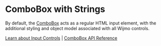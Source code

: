 ComboBox with Strings
=====================

By default, the [ComboBox](https://www.grapecity.com/wijmo/api/classes/wijmo_input.combobox.html) acts as a regular HTML input element, with the additional styling and object model associated with all Wijmo controls.

[Learn about Input Controls](https://www.grapecity.com/wijmo/input-controls-javascript) | [ComboBox API Reference](https://www.grapecity.com/wijmo/api/classes/wijmo_input.combobox.html)